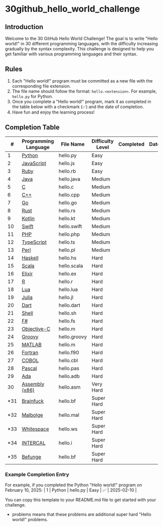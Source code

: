 # 30github_hello_world_challenge

## Introduction
Welcome to the 30 GitHub Hello World Challenge! The goal is to write "Hello world!" in 30 different programming languages, with the difficulty increasing gradually by the syntax complexity. This challenge is designed to help you get familiar with various programming languages and their syntax.

## Rules
1. Each "Hello world!" program must be committed as a new file with the corresponding file extension.
2. The file name should follow the format: `hello.<extension>`. For example, `hello.py` for Python.
3. Once you complete a "Hello world!" program, mark it as completed in the table below with a checkmark (✅) and the date of completion.
4. Have fun and enjoy the learning process!

## Completion Table

| #  | Programming Language | File Name | Difficulty Level | Completed | Date       |
|----|----------------------|-----------|------------------|-----------|------------|
| 1  | [Python](https://python.org/)               | hello.py  | Easy             |           |            |
| 2  | [JavaScript](https://developer.mozilla.org/en-US/docs/Web/JavaScript)           | hello.js  | Easy             |           |            |
| 3  | [Ruby](https://www.ruby-lang.org/)                 | hello.rb  | Easy             |           |            |
| 4  | [Java](https://www.java.com/)                 | hello.java| Medium           |           |            |
| 5  | [C](https://www.cprogramming.com/)                    | hello.c   | Medium           |           |            |
| 6  | [C++](https://cplusplus.com/)                  | hello.cpp | Medium           |           |            |
| 7  | [Go](https://go.dev/)                   | hello.go  | Medium           |           |            |
| 8  | [Rust](https://www.rust-lang.org/)                 | hello.rs  | Medium           |           |            |
| 9  | [Kotlin](https://kotlinlang.org/)               | hello.kt  | Medium           |           |            |
| 10 | [Swift](https://www.swift.org/)                | hello.swift| Medium          |           |            |
| 11 | [PHP](https://www.php.net/)                  | hello.php | Medium           |           |            |
| 12 | [TypeScript](https://www.typescriptlang.org/)           | hello.ts  | Medium           |           |            |
| 13 | [Perl](https://www.perl.org/)                 | hello.pl  | Medium           |           |            |
| 14 | [Haskell](https://www.haskell.org/)              | hello.hs  | Hard             |           |            |
| 15 | [Scala](https://www.scala-lang.org/)                | hello.scala| Hard            |           |            |
| 16 | [Elixir](https://elixir-lang.org/)               | hello.ex  | Hard             |           |            |
| 17 | [R](https://www.r-project.org/)                    | hello.r   | Hard             |           |            |
| 18 | [Lua](https://www.lua.org/)                  | hello.lua | Hard             |           |            |
| 19 | [Julia](https://julialang.org/)                | hello.jl  | Hard             |           |            |
| 20 | [Dart](https://dart.dev/)                 | hello.dart| Hard             |           |            |
| 21 | [Shell](https://thevaluable.dev/guide-terminal-shell-console/)                | hello.sh  | Hard             |           |            |
| 22 | [F#](https://fsharp.org/)                   | hello.fs  | Hard             |           |            |
| 23 | [Objective-C  ](https://developer.apple.com/library/archive/documentation/Cocoa/Conceptual/ProgrammingWithObjectiveC/Introduction/Introduction.html)        | hello.m   | Hard             |           |            |
| 24 | [Groovy](https://groovy-lang.org/)               | hello.groovy| Hard           |           |            |
| 25 | [MATLAB](https://www.mathworks.com/)               | hello.m   | Hard             |           |            |
| 26 | [Fortran](https://fortran-lang.org/)              | hello.f90 | Hard             |           |            |
| 27 | [COBOL](https://developer.ibm.com/languages/cobol/)                | hello.cbl | Hard             |           |            |
| 28 | [Pascal](https://www.freepascal.org/)               | hello.pas | Hard             |           |            |
| 29 | [Ada](https://ada-lang.io/)                  | hello.adb | Hard             |           |            |
| 30 | [Assembly (x86)](https://cs.lmu.edu/~ray/notes/x86assembly/)       | hello.asm | Very Hard        |           |            |
| *31 | [Brainfuck](https://brainfuck.org/)            | hello.bf  | Super Hard       |           |            |
| *32 | [Malbolge](https://malbolge.doleczek.pl/)             | hello.mal | Super Hard       |           |            |
| *33 | [Whitespace](https://esolangs.org/wiki/Whitespace)           | hello.ws  | Super Hard       |           |            |
| *34 | [INTERCAL](https://esolangs.org/wiki/INTERCAL)             | hello.i   | Super Hard       |           |            |
| *35 | [Befunge](https://befunge.flogisoft.com/)              | hello.bf  | Super Hard       |           |            |

### Example Completion Entry
For example, if you completed the Python "Hello world!" program on February 10, 2025:
| 1  | Python               | hello.py  | Easy             | ✅         | 2025-02-10 |

You can copy this template to your README.md file to get started with your challenge.

* problems means that these problems are additional super hard "Hello world!" problems.
